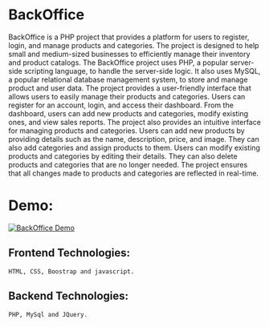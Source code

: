 # BackOffice

BackOffice is a PHP project that provides a platform for users to register, login, and manage products and categories. The project is designed to help small and medium-sized businesses to efficiently manage their inventory and product catalogs. The BackOffice project uses PHP, a popular server-side scripting language, to handle the server-side logic. It also uses MySQL, a popular relational database management system, to store and manage product and user data. The project provides a user-friendly interface that allows users to easily manage their products and categories. Users can register for an account, login, and access their dashboard. From the dashboard, users can add new products and categories, modify existing ones, and view sales reports. The project also provides an intuitive interface for managing products and categories. Users can add new products by providing details such as the name, description, price, and image. They can also add categories and assign products to them. Users can modify existing products and categories by editing their details. They can also delete products and categories that are no longer needed. The project ensures that all changes made to products and categories are reflected in real-time.

# Demo:

[![BackOffice Demo](https://img.youtube.com/vi/19a7ShHgFJk/0.jpg)](https://www.youtube.com/watch?v=19a7ShHgFJk)


## Frontend Technologies:

    HTML, CSS, Boostrap and javascript.

## Backend Technologies:

    PHP, MySql and JQuery.
